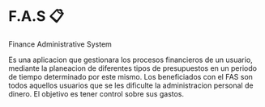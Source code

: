 # F.A.S 📋 
Finance Administrative System

Es una aplicacion que gestionara los procesos financieros de un usuario, mediante la planeacion de diferentes tipos de presupuestos en un periodo de tiempo determinado por este mismo.
Los beneficiados con el FAS son todos aquellos usuarios que se les dificulte la administracion personal de dinero. El objetivo es tener control sobre sus gastos.
